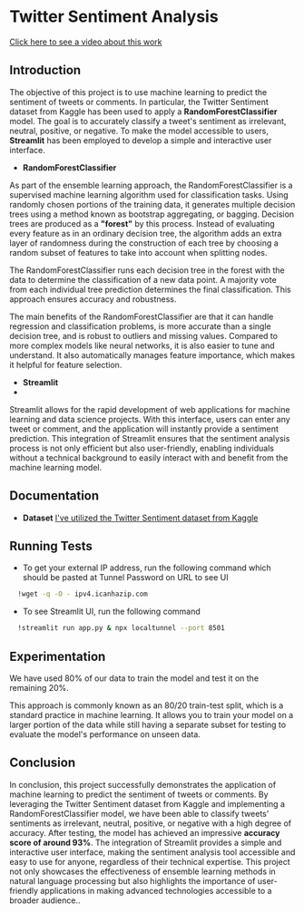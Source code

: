 
# Twitter Sentiment Analysis

[Click here to see a video about this work](https://youtu.be/tdyG3Didbvc)



## Introduction
The objective of this project is to use machine learning to predict the sentiment of tweets or comments. In particular, the Twitter Sentiment dataset from Kaggle has been used to apply a **RandomForestClassifier** model. The goal is to accurately classify a tweet's sentiment as irrelevant, neutral, positive, or negative. To make the model accessible to users, **Streamlit** has been employed to develop a simple and interactive user interface.

-  **RandomForestClassifier**

As part of the ensemble learning approach, the RandomForestClassifier is a supervised machine learning algorithm used for classification tasks. Using randomly chosen portions of the training data, it generates multiple decision trees using a method known as bootstrap aggregating, or bagging. Decision trees are produced as a **"forest"** by this process. Instead of evaluating every feature as in an ordinary decision tree, the algorithm adds an extra layer of randomness during the construction of each tree by choosing a random subset of features to take into account when splitting nodes. 

The RandomForestClassifier runs each decision tree in the forest with the data to determine the classification of a new data point. A majority vote from each individual tree prediction determines the final classification. This approach ensures accuracy and robustness.

The main benefits of the RandomForestClassifier are that it can handle regression and classification problems, is more accurate than a single decision tree, and is robust to outliers and missing values. Compared to more complex models like neural networks, it is also easier to tune and understand. It also automatically manages feature importance, which makes it helpful for feature selection.

-  **Streamlit**
-  
Streamlit allows for the rapid development of web applications for machine learning and data science projects. With this interface, users can enter any tweet or comment, and the application will instantly provide a sentiment prediction. This integration of Streamlit ensures that the sentiment analysis process is not only efficient but also user-friendly, enabling individuals without a technical background to easily interact with and benefit from the machine learning model.
## Documentation


- **Dataset**
[I've utilized the Twitter Sentiment dataset from Kaggle](https://www.kaggle.com/datasets/jp797498e/twitter-entity-sentiment-analysis)
## Running Tests

- To get your external IP address, run the following command which should be pasted at Tunnel Password on URL to see UI

```bash
  !wget -q -O - ipv4.icanhazip.com
```

- To see Streamlit UI, run the following command

```bash
  !streamlit run app.py & npx localtunnel --port 8501
```
## Experimentation 
We have used 80% of our data to train the model and test it on the remaining 20%.

This approach is commonly known as an 80/20 train-test split, which is a standard practice in machine learning. It allows you to train your model on a larger portion of the data while still having a separate subset for testing to evaluate the model's performance on unseen data.
## Conclusion
In conclusion, this project successfully demonstrates the application of machine learning to predict the sentiment of tweets or comments. By leveraging the Twitter Sentiment dataset from Kaggle and implementing a RandomForestClassifier model, we have been able to classify tweets' sentiments as irrelevant, neutral, positive, or negative with a high degree of accuracy. After testing, the model has achieved an impressive **accuracy score of around 93%**. The integration of Streamlit provides a simple and interactive user interface, making the sentiment analysis tool accessible and easy to use for anyone, regardless of their technical expertise. This project not only showcases the effectiveness of ensemble learning methods in natural language processing but also highlights the importance of user-friendly applications in making advanced technologies accessible to a broader audience..
